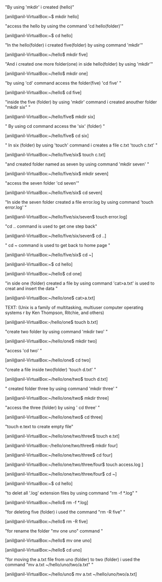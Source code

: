 "By using 'mkdir' i created (hello)"

[anil@anil-VirtualBox:~$ mkdir hello]

"access the hello by using the command 'cd hello(folder)'"

[anil@anil-VirtualBox:~$ cd hello]

"In the hello(folder) i created five(folder) by using command 'mkdir'"

[anil@anil-VirtualBox:~/hello$ mkdir five]

"And i created one more folder(one) in side hello(folder) by using 'mkdir'"

[anil@anil-VirtualBox:~/hello$ mkdir one]

"by using 'cd' command access the folder(five) 'cd five' "

[anil@anil-VirtualBox:~/hello$ cd five]

"inside the five (folder) by using 'mkdir' command i created anouther folder "mkdir six" "

[anil@anil-VirtualBox:~/hello/five$ mkdir six]

" By using cd command access the 'six' (folder) "

[anil@anil-VirtualBox:~/hello/five$ cd six]

" In six (folder) by using 'touch' command i creates a file  c.txt   'touch c.txt' "

[anil@anil-VirtualBox:~/hello/five/six$ touch c.txt]

"and created folder named as seven by using command  'mkdir seven' "

[anil@anil-VirtualBox:~/hello/five/six$ mkdir seven]

"access the seven folder 'cd seven'"

[anil@anil-VirtualBox:~/hello/five/six$ cd seven]

"In side the seven folder created a file error.log by using command 'touch error.log' "

[anil@anil-VirtualBox:~/hello/five/six/seven$ touch error.log]

"cd ..  command is used to get one step back"

[anil@anil-VirtualBox:~/hello/five/six/seven$ cd ..]

" cd ~  command is used to get back to home page "

[anil@anil-VirtualBox:~/hello/five/six$ cd ~]


[anil@anil-VirtualBox:~$ cd hello]

[anil@anil-VirtualBox:~/hello$ cd one]


"in side one (folder) created a file by using command 'cat>a.txt' is used to creat and insert the data "

[anil@anil-VirtualBox:~/hello/one$ cat>a.txt]

TEXT: (Unix is a family of multitasking, multiuser computer operating systems r by Ken Thompson, Ritchie, and others)

[anil@anil-VirtualBox:-/hello/one$ touch b.txt]

"create two folder by using command 'mkdir two' "

[anil@anil-VirtualBox:~/hello/one$ mkdir two]

"access 'cd two' "

[anil@anil-VirtualBox:~/hello/one$ cd two]

"create a file inside two(folder) 'touch d.txt' "

[anil@anil-VirtualBox:~/hello/one/two$ touch d.txt]

" created folder three by using command 'mkdir three' "

[anil@anil-VirtualBox:~/hello/one/two$ mkdir three] 


"access the three (folder) by using ' cd three' "

[anil@anil-VirtualBox:~/hello/one/two$ cd three]

"touch e.text  to create empty file"

[anil@anil-VirtualBox:~/hello/one/two/three$ touch e.txt]



[anil@anil-VirtualBox:-/hello/one/two/three$ mkdir four]

[anil@anil-VirtualBox:~/hello/one/two/three$ cd four]

[anil@anil-VirtualBox:~/hello/one/two/three/four$ touch access.log ]

[anil@anil-VirtualBox:~/hello/one/two/three/four$ cd ~]

[anil@anil-VirtualBox:~$ cd hello]


"to delet all '.log' extension files by using command "rm -f *.log" "

[anil@anil-VirtualBox:~/hello$ rm -f *.log]

"for deleting five (folder)  i used the command "rm -R five" "

[anil@anil-VirtualBox:~/hello$ rm -R five]

"for rename the folder "mv one uno" command "

[anil@anil-VirtualBox:~/hello$ mv one uno]

[anil@anil-VirtualBox:~/hello$ cd uno]  

"for moving the a.txt file from uno (folder) to two (folder) i used the command  "mv a.txt ~/hello/uno/two/a.txt" "

[anil@anil-VirtualBox:~/hello/uno$ mv a.txt ~/hello/uno/two/a.txt]

